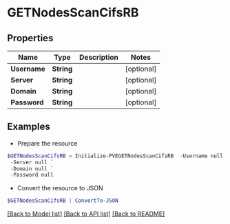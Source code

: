 # GETNodesScanCifsRB
## Properties

Name | Type | Description | Notes
------------ | ------------- | ------------- | -------------
**Username** | **String** |  | [optional] 
**Server** | **String** |  | [optional] 
**Domain** | **String** |  | [optional] 
**Password** | **String** |  | [optional] 

## Examples

- Prepare the resource
```powershell
$GETNodesScanCifsRB = Initialize-PVEGETNodesScanCifsRB  -Username null `
 -Server null `
 -Domain null `
 -Password null
```

- Convert the resource to JSON
```powershell
$GETNodesScanCifsRB | ConvertTo-JSON
```

[[Back to Model list]](../README.md#documentation-for-models) [[Back to API list]](../README.md#documentation-for-api-endpoints) [[Back to README]](../README.md)

